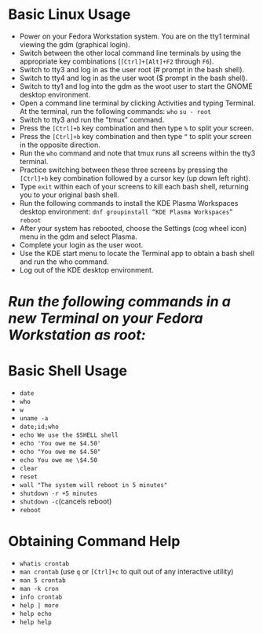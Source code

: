 # Basic Linux Usage
   - Power on your Fedora Workstation system. You are on the tty1 terminal viewing the gdm (graphical login).
   - Switch between the other local command line terminals by using the appropriate key combinations (`[Ctrl]+[Alt]+F2` through `F6`).
   - Switch to tty3 and log in as the user root (# prompt in the bash shell). 
   - Switch to tty4 and log in as the user woot ($ prompt in the bash shell). 
   - Switch to tty1 and log into the gdm as the woot user to start the GNOME desktop environment. 
   - Open a command line terminal by clicking Activities and typing Terminal. At the terminal, run the following commands:
       `who`
       `su - root` 
   - Switch to tty3 and run the "tmux" command. 
   - Press the `[Ctrl]+b` key combination and then type `%` to split your screen. 
   - Press the `[Ctrl]+b` key combination and then type `“` to split your screen in the opposite direction. 
   - Run the `who` command and note that tmux runs all screens within the tty3 terminal. 
   - Practice switching between these three screens by pressing the `[Ctrl]+b` key combination followed by a cursor key (up down left right). 
   - Type `exit` within each of your screens to kill each bash shell, returning you to your original bash shell.
   - Run the following commands to install the KDE Plasma Workspaces desktop environment:
       `dnf groupinstall “KDE Plasma Workspaces”`
       `reboot`
   - After your system has rebooted, choose the Settings (cog wheel icon) menu in the gdm and select Plasma. 
   - Complete your login as the user woot.
   - Use the KDE start menu to locate the Terminal app to obtain a bash shell and run the who command. 
   - Log out of the KDE desktop environment. 

# ***Run the following commands in a new Terminal on your Fedora Workstation as root:***

# Basic Shell Usage
   - `date`
   - `who`
   - `w`
   - `uname -a`
   - `date;id;who`
   - `echo We use the $SHELL shell`
   - `echo 'You owe me $4.50'`
   - `echo "You owe me $4.50"`
   - `echo You owe me \$4.50`
   - `clear`
   - `reset`
   - `wall "The system will reboot in 5 minutes"`
   - `shutdown -r +5 minutes`
   - `shutdown -c`(cancels reboot)
   - `reboot`

# Obtaining Command Help
   - `whatis crontab`
   - `man crontab` (use `q` or `[Ctrl]+c` to quit out of any interactive utility)
   - `man 5 crontab`
   - `man -k cron`
   - `info crontab`
   - `help | more`
   - `help echo`
   - `help help`
